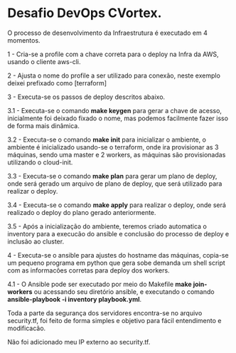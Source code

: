 # Desafio DevOps CVortex.

O processo de desenvolvimento da Infraestrutura é executado em 4 momentos.

1 - Cria-se a profile com a chave correta para o deploy na Infra da AWS, usando o cliente aws-cli.

2 - Ajusta o nome do profile a ser utilizado para conexão, neste exemplo deixei prefixado como [terraform]

3 - Executa-se os passos de deploy descritos abaixo.

  3.1 - Executa-se o comando **make keygen** para gerar a chave de acesso, inicialmente foi deixado fixado o nome, mas podemos facilmente fazer isso de forma mais dinâmica.
  
  3.2 - Executa-se o comando **make init** para inicializar o ambiente, o ambiente é inicializado usando-se o terraform, onde ira provisionar as 3 máquinas, sendo uma master e 2 workers, as máquinas são provisionadas utilizando o cloud-init.
  
  3.3 - Executa-se o comando **make plan** para gerar um plano de deploy, onde será gerado um arquivo de plano de deploy, que será utilizado para realizar o deploy.
  
  3.4 - Executa-se o comando **make apply** para realizar o deploy, onde será realizado o deploy do plano gerado anteriormente.
  
  3.5 - Após a inicialização do ambiente, teremos criado automatica o inventory para a execucão do ansible e conclusão do processo de deploy e inclusão ao cluster.
  
4 - Executa-se o ansible para ajustes do hostname das máquinas, copia-se um pequeno programa em python que gera sobe demanda um shell script com as informacões corretas para deploy dos workers.

  4.1 - O Ansible pode ser executado por meio do Makefile **make join-workers** ou acessando seu diretório ansible, e executando o comando **ansible-playbook -i inventory playbook.yml**.

Toda a parte da segurança dos servidores encontra-se no arquivo security.tf, foi feito de forma simples e objetivo para fácil entendimento e modificacão.

Não foi adicionado meu IP externo ao security.tf.
